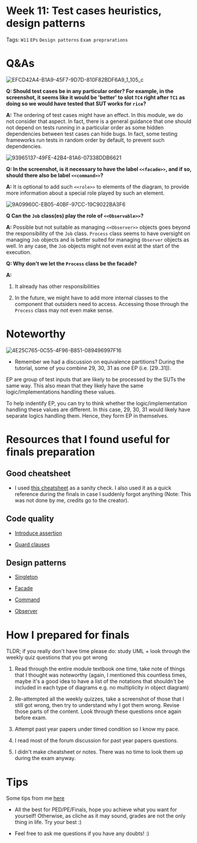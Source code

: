 # Week 11: Test cases heuristics, design patterns

Tags: `W11` `EPs` `Design patterns` `Exam preprarations`

# Q&As

![EFCD42A4-B1A9-45F7-9D7D-810F82BDF6A9_1_105_c](https://user-images.githubusercontent.com/60144099/201805093-c90a6171-404b-45a4-87d9-d21bf711c3fb.jpeg)

**Q: Should test cases be in any particular order? For example, in the screenshot, it seems like it would be 'better' to slot `TC4` right after `TC1` as doing so we would have tested that SUT works for `rice`?**

**A:** The ordering of test cases might have an effect. In this module, we do not consider that aspect. In fact, there is a general guidance that one should not depend on tests running in a particular order as some hidden dependencies between test cases can hide bugs. In fact, some testing frameworks run tests in random order by default, to prevent such dependencies.

![93965137-49FE-42B4-81A6-07338DDB6621](https://user-images.githubusercontent.com/60144099/201805123-868b2ffd-3f30-415e-a741-b46656675b15.jpeg)

**Q: In the screenshot, is it necessary to have the label `<<facade>>`, and if so, should there also be label `<<command>>`?**

**A:** It is optional to add such `<<role>>` to elements of the diagram, to provide more information about a special role played by such an element.

![9A09960C-EB05-40BF-97CC-19C9022BA3F6](https://user-images.githubusercontent.com/60144099/201805171-0035c46b-76a3-4977-8316-b51f3425289b.jpeg)

**Q Can the `Job` class(es) play the role of `<<Observable>>`?**

**A:** Possible but not suitable as managing `<<Observer>>` objects goes beyond the responsibility of the `Job` class. `Process` class seems to have oversight on managing `Job` objects and is better suited for managing `Observer` objects as well. In any case, the `Job` objects might not even exist at the start of the execution.

**Q: Why don't we let the `Process` class be the facade?**

**A:** 

1. It already has other responsibilities

2. In the future, we might have to add more internal classes to the component that outsiders need to access. Accessing those through the `Process` class may not even make sense.

# Noteworthy

![4E25C765-0C55-4F96-B851-089496997F16](https://user-images.githubusercontent.com/60144099/201805205-a575d1d9-ebaf-4124-ac41-584fc44e84bf.jpeg)

- Remember we had a discussion on equivalence partitions? During the tutorial, some of you combine 29, 30, 31 as one EP (i.e. [29..31]). 

EP are group of test inputs that are likely to be processed by the SUTs the same way. This also mean that they likely have the same logic/implementations handling these values. 

To help indentify EP, you can try to think whether the logic/implementation handling these values are different. In this case, 29, 30, 31 would likely have separate logics handling them. Hence, they form EP in themselves.

# Resources that I found useful for finals preparation

## Good cheatsheet

- I used [this cheatsheet](https://github.com/AaronCQL/serious-collection/tree/master/CS2103T) as a sanity check. I also used it as a quick reference during the finals in case I suddenly forgot anything (Note: This was not done by me, credits go to the creator).

## Code quality

- [Introduce assertion](https://refactoring.guru/introduce-assertion)

- [Guard clauses](https://refactoring.guru/replace-nested-conditional-with-guard-clauses)

## Design patterns

- [Singleton](https://refactoring.guru/design-patterns/singleton)

- [Facade](https://refactoring.guru/design-patterns/facade)

- [Command](https://refactoring.guru/design-patterns/command)

- [Observer](https://refactoring.guru/design-patterns/observer)

# How I prepared for finals

TLDR; if you really don't have time please do: study UML + look through the weekly quiz questions that you got wrong

1. Read through the entire module textbook one time, take note of things that I thought was noteworthy (again, I mentioned this countless times, maybe it's a good idea to have a list of the notations that shouldn't be included in each type of diagrams e.g. no multiplicity in object diagram)

2. Re-attempted all the weekly quizzes, take a screenshot of those that I still got wrong, then try to understand why I got them wrong. Revise those parts of the content. Look through these questions once again before exam.

3. Attempt past year papers under timed condition so I know my pace. 

4. I read most of the forum discussion for past year papers questions. 

5. I didn't make cheatsheet or notes. There was no time to look them up during the exam anyway.

# Tips

Some tips from me [here](https://docs.google.com/document/d/1yjzExU_AEERoxOOIlMCXdjr9uBxhYpaf8ltHMUE95zM/edit?usp=sharing)

- All the best for PED/PE/Finals, hope you achieve what you want for yourself! Otherwise, as cliche as it may sound, grades are not the only thing in life. Try your best :)

- Feel free to ask me questions if you have any doubts! :)
